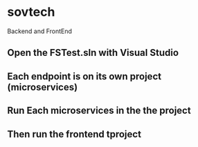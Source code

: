 # sovtech
 Backend and FrontEnd 

## Open the FSTest.sln with Visual Studio
## Each endpoint is on its own project (microservices)
## Run Each microservices in the the project
## Then run the frontend tproject 

